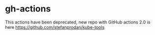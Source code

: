# gh-actions

This actions have been deprecated, new repo with GitHub actions 2.0 is here https://github.com/stefanprodan/kube-tools
